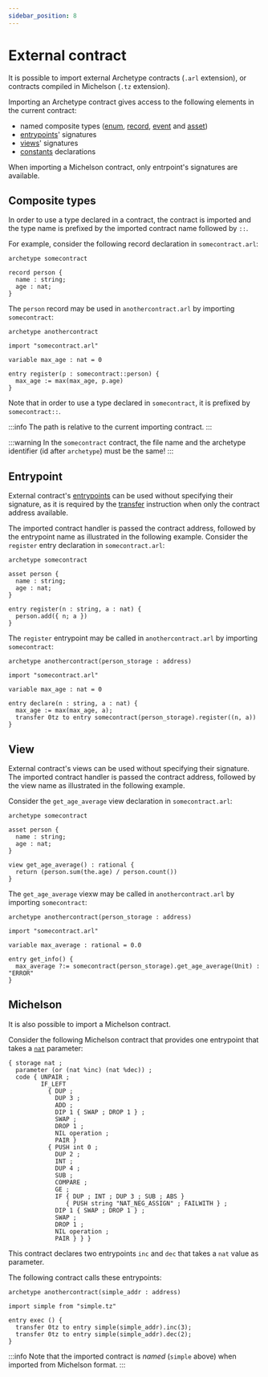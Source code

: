 ```yaml
---
sidebar_position: 8
---
```


# External contract

It is possible to import external Archetype contracts (`.arl` extension), or contracts compiled in Michelson (`.tz` extension).

Importing an Archetype contract gives access to the following elements in the current contract:
* named composite types ([enum](/docs/reference/declarations/compositetypes#enum), [record](/docs/reference/declarations/compositetypes#record), [event](/docs/reference/declarations/compositetypes#event) and [asset](/docs/reference/instructions/asset))
* [entrypoints](/docs/reference/declarations/entrypoint)' signatures
* [views](/docs/reference/declarations/view)' signatures
* [constants](/docs/reference/declarations/inlined#constant) declarations

When importing a Michelson contract, only entrpoint's signatures are available.

## Composite types

In order to use a type declared in a contract, the contract is imported and the type name is prefixed by the imported contract name followed by `::`.

For example, consider the following record declaration in `somecontract.arl`:

```archetype title="somecontract.arl"
archetype somecontract

record person {
  name : string;
  age : nat;
}
```

The `person` record may be used in `anothercontract.arl` by importing `somecontract`:

```archetype title="anothercontract.arl" {7}
archetype anothercontract

import "somecontract.arl"

variable max_age : nat = 0

entry register(p : somecontract::person) {
  max_age := max(max_age, p.age)
}
```

Note that in order to use a type declared in `somecontract`, it is prefixed by `somecontract::`.

:::info
The path is relative to the current importing contract.
:::

:::warning
In the `somecontract` contract, the file name and the archetype identifier (id after `archetype`) must be the same!
:::

## Entrypoint

External contract's [entrypoints](/docs/reference/declarations/entrypoint) can be used without specifying their signature, as it is required by the [transfer](/docs/reference/instructions/operation#transfer) instruction when only the contract address available.

The imported contract handler is passed the contract address, followed by the entrypoint name as illustrated in the following example. Consider the `register` entry declaration in `somecontract.arl`:

```archetype title="somecontract.arl"
archetype somecontract

asset person {
  name : string;
  age : nat;
}

entry register(n : string, a : nat) {
  person.add({ n; a })
}
```

The `register` entrypoint may be called in `anothercontract.arl` by importing `somecontract`:

```archetype title="anothercontract.arl" {9}
archetype anothercontract(person_storage : address)

import "somecontract.arl"

variable max_age : nat = 0

entry declare(n : string, a : nat) {
  max_age := max(max_age, a);
  transfer 0tz to entry somecontract(person_storage).register((n, a))
}
```

## View

External contract's views can be used without specifying their signature. The imported contract handler is passed the contract address, followed by the view name as illustrated in the following example.

Consider the `get_age_average` view declaration in `somecontract.arl`:

```archetype title="somecontract.arl"
archetype somecontract

asset person {
  name : string;
  age : nat;
}

view get_age_average() : rational {
  return (person.sum(the.age) / person.count())
}
```

The `get_age_average` viexw may be called in `anothercontract.arl` by importing `somecontract`:

```archetype title="anothercontract.arl" {8}
archetype anothercontract(person_storage : address)

import "somecontract.arl"

variable max_average : rational = 0.0

entry get_info() {
  max_average ?:= somecontract(person_storage).get_age_average(Unit) : "ERROR"
}
```

## Michelson

It is also possible to import a Michelson contract.

Consider the following Michelson contract that provides one entrypoint that takes a [`nat`](/docs/reference/types#nat) parameter:

```archetype title="simple.tz"
{ storage nat ;
  parameter (or (nat %inc) (nat %dec)) ;
  code { UNPAIR ;
         IF_LEFT
           { DUP ;
             DUP 3 ;
             ADD ;
             DIP 1 { SWAP ; DROP 1 } ;
             SWAP ;
             DROP 1 ;
             NIL operation ;
             PAIR }
           { PUSH int 0 ;
             DUP 2 ;
             INT ;
             DUP 4 ;
             SUB ;
             COMPARE ;
             GE ;
             IF { DUP ; INT ; DUP 3 ; SUB ; ABS }
                { PUSH string "NAT_NEG_ASSIGN" ; FAILWITH } ;
             DIP 1 { SWAP ; DROP 1 } ;
             SWAP ;
             DROP 1 ;
             NIL operation ;
             PAIR } } }
```

This contract declares two entrypoints `inc` and `dec` that takes a `nat` value as parameter.

The following contract calls these entrypoints:

```archetype title="anothercontract.arl" {3,6-7}
archetype anothercontract(simple_addr : address)

import simple from "simple.tz"

entry exec () {
  transfer 0tz to entry simple(simple_addr).inc(3);
  transfer 0tz to entry simple(simple_addr).dec(2);
}
```

:::info
Note that the imported contract is *named* (`simple` above) when imported from Michelson format.
:::
